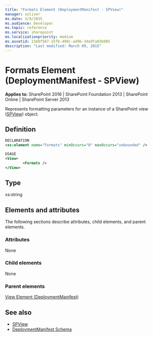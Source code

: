 ```yaml
---
title: "Formats Element (DeploymentManifest - SPView)"
manager: soliver
ms.date: 3/9/2015
ms.audience: Developer
ms.topic: reference
ms.service: sharepoint
ms.localizationpriority: medium
ms.assetid: 2168f567-15fb-498c-ad9b-34e9fa03b985
description: "Last modified: March 09, 2015"
---
```


# Formats Element (DeploymentManifest - SPView)

**Applies to:** SharePoint 2016 | SharePoint Foundation 2013 | SharePoint Online | SharePoint Server 2013 
  
Represents formatting parameters for an instance of a SharePoint view ([SPView](https://msdn.microsoft.com/library/Microsoft.SharePoint.SPView.aspx)) object. 

## Definition

```XML
DECLARATION
<xs:element name="Formats" minOccurs="0" maxOccurs="unbounded" />

USAGE
<View>
        <Formats />
</View>

```

## Type

xs:string
  
## Elements and attributes

The following sections describe attributes, child elements, and parent elements.

### Attributes

None
   
### Child elements

None
   
### Parent elements

[View Element (DeploymentManifest)](view-element-deploymentmanifest.md)
   
## See also

- [SPView](https://msdn.microsoft.com/library/Microsoft.SharePoint.SPView.aspx)
- [DeploymentManifest Schema](deploymentmanifest-schema.md)

